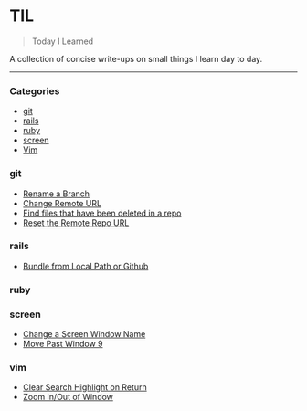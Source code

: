 # TIL

> Today I Learned

A collection of concise write-ups on small things I learn day to day.

---

### Categories

- [git](#git)
- [rails](#rails)
- [ruby](#ruby)
- [screen](#screen)
- [Vim](#vim)


### git
- [Rename a Branch](git/rename_a_branch.md)
- [Change Remote URL](git/change_remote_url.md)
- [Find files that have been deleted in a repo](git/find_deleted_files.md)
- [Reset the Remote Repo URL](git/reset_repository_url.md)

### rails
- [Bundle from Local Path or Github](rails/bundle_from_local_github.md)

### ruby

### screen
- [Change a Screen Window Name](screen/rename_window.md)
- [Move Past Window 9](screen/move_past_window_9.md)

### vim
- [Clear Search Highlight on Return](vim/clear_search_highlight_on_return.md)
- [Zoom In/Out of Window](vim/zoom_in_out.md)
